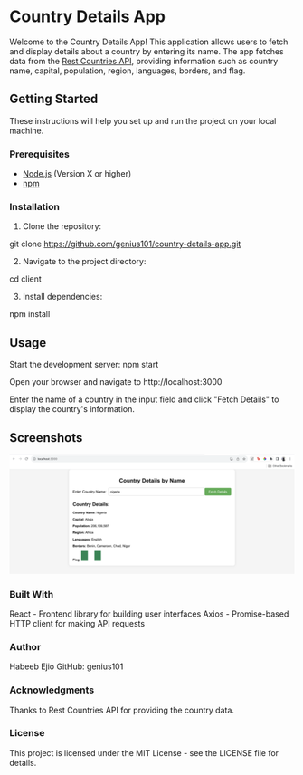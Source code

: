 # Country Details App

Welcome to the Country Details App! This application allows users to fetch and display details about a country by entering its name. The app fetches data from the [Rest Countries API](https://restcountries.com/), providing information such as country name, capital, population, region, languages, borders, and flag.

## Getting Started

These instructions will help you set up and run the project on your local machine.

### Prerequisites

- [Node.js](https://nodejs.org/) (Version X or higher)
- [npm](https://www.npmjs.com/)

### Installation

1. Clone the repository:

git clone https://github.com/genius101/country-details-app.git

2. Navigate to the project directory:

cd client

3. Install dependencies:

npm install

## Usage

Start the development server: npm start

Open your browser and navigate to http://localhost:3000

Enter the name of a country in the input field and click "Fetch Details" to display the country's information.

## Screenshots

![Image of the page](./images/pics.png)

### Built With

React - Frontend library for building user interfaces
Axios - Promise-based HTTP client for making API requests

### Author

Habeeb Ejio
GitHub: genius101

### Acknowledgments

Thanks to Rest Countries API for providing the country data.

### License

This project is licensed under the MIT License - see the LICENSE file for details.
